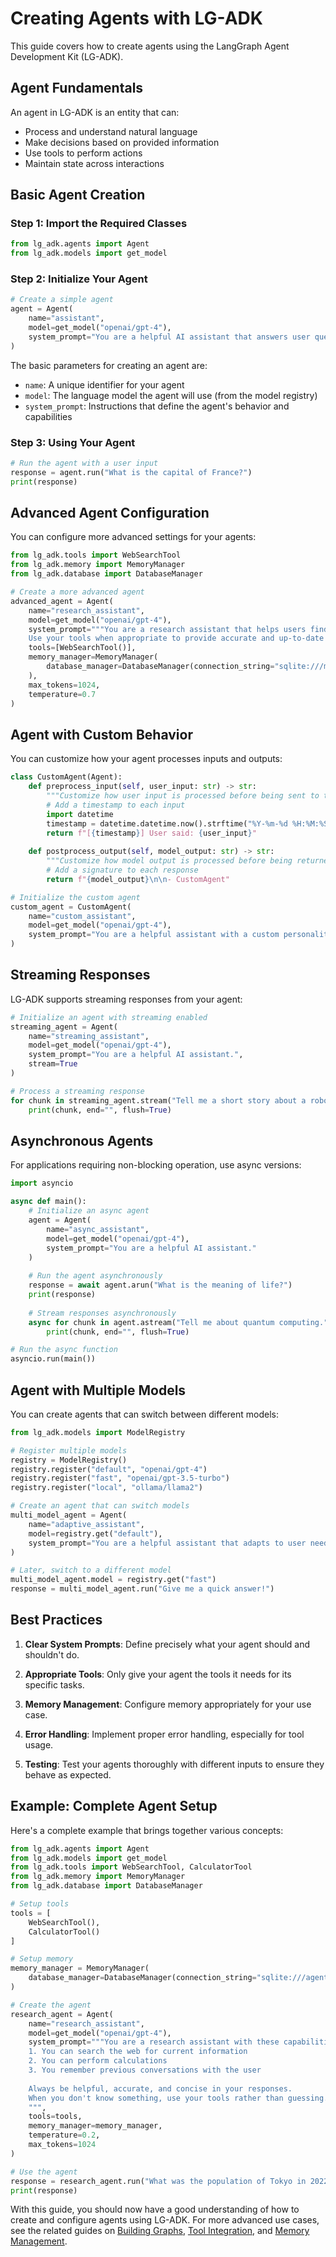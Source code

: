 # Creating Agents with LG-ADK

This guide covers how to create agents using the LangGraph Agent Development Kit (LG-ADK).

## Agent Fundamentals

An agent in LG-ADK is an entity that can:
- Process and understand natural language
- Make decisions based on provided information
- Use tools to perform actions
- Maintain state across interactions

## Basic Agent Creation

### Step 1: Import the Required Classes

```python
from lg_adk.agents import Agent
from lg_adk.models import get_model
```

### Step 2: Initialize Your Agent

```python
# Create a simple agent
agent = Agent(
    name="assistant",
    model=get_model("openai/gpt-4"),
    system_prompt="You are a helpful AI assistant that answers user questions."
)
```

The basic parameters for creating an agent are:
- `name`: A unique identifier for your agent
- `model`: The language model the agent will use (from the model registry)
- `system_prompt`: Instructions that define the agent's behavior and capabilities

### Step 3: Using Your Agent

```python
# Run the agent with a user input
response = agent.run("What is the capital of France?")
print(response)
```

## Advanced Agent Configuration

You can configure more advanced settings for your agents:

```python
from lg_adk.tools import WebSearchTool
from lg_adk.memory import MemoryManager
from lg_adk.database import DatabaseManager

# Create a more advanced agent
advanced_agent = Agent(
    name="research_assistant",
    model=get_model("openai/gpt-4"),
    system_prompt="""You are a research assistant that helps users find and summarize information.
    Use your tools when appropriate to provide accurate and up-to-date information.""",
    tools=[WebSearchTool()],
    memory_manager=MemoryManager(
        database_manager=DatabaseManager(connection_string="sqlite:///memory.db")
    ),
    max_tokens=1024,
    temperature=0.7
)
```

## Agent with Custom Behavior

You can customize how your agent processes inputs and outputs:

```python
class CustomAgent(Agent):
    def preprocess_input(self, user_input: str) -> str:
        """Customize how user input is processed before being sent to the model"""
        # Add a timestamp to each input
        import datetime
        timestamp = datetime.datetime.now().strftime("%Y-%m-%d %H:%M:%S")
        return f"[{timestamp}] User said: {user_input}"
    
    def postprocess_output(self, model_output: str) -> str:
        """Customize how model output is processed before being returned to the user"""
        # Add a signature to each response
        return f"{model_output}\n\n- CustomAgent"

# Initialize the custom agent
custom_agent = CustomAgent(
    name="custom_assistant",
    model=get_model("openai/gpt-4"),
    system_prompt="You are a helpful assistant with a custom personality."
)
```

## Streaming Responses

LG-ADK supports streaming responses from your agent:

```python
# Initialize an agent with streaming enabled
streaming_agent = Agent(
    name="streaming_assistant",
    model=get_model("openai/gpt-4"),
    system_prompt="You are a helpful AI assistant.",
    stream=True
)

# Process a streaming response
for chunk in streaming_agent.stream("Tell me a short story about a robot."):
    print(chunk, end="", flush=True)
```

## Asynchronous Agents

For applications requiring non-blocking operation, use async versions:

```python
import asyncio

async def main():
    # Initialize an async agent
    agent = Agent(
        name="async_assistant",
        model=get_model("openai/gpt-4"),
        system_prompt="You are a helpful AI assistant."
    )
    
    # Run the agent asynchronously
    response = await agent.arun("What is the meaning of life?")
    print(response)
    
    # Stream responses asynchronously
    async for chunk in agent.astream("Tell me about quantum computing."):
        print(chunk, end="", flush=True)

# Run the async function
asyncio.run(main())
```

## Agent with Multiple Models

You can create agents that can switch between different models:

```python
from lg_adk.models import ModelRegistry

# Register multiple models
registry = ModelRegistry()
registry.register("default", "openai/gpt-4")
registry.register("fast", "openai/gpt-3.5-turbo")
registry.register("local", "ollama/llama2")

# Create an agent that can switch models
multi_model_agent = Agent(
    name="adaptive_assistant",
    model=registry.get("default"),
    system_prompt="You are a helpful assistant that adapts to user needs."
)

# Later, switch to a different model
multi_model_agent.model = registry.get("fast")
response = multi_model_agent.run("Give me a quick answer!")
```

## Best Practices

1. **Clear System Prompts**: Define precisely what your agent should and shouldn't do.

2. **Appropriate Tools**: Only give your agent the tools it needs for its specific tasks.

3. **Memory Management**: Configure memory appropriately for your use case.

4. **Error Handling**: Implement proper error handling, especially for tool usage.

5. **Testing**: Test your agents thoroughly with different inputs to ensure they behave as expected.

## Example: Complete Agent Setup

Here's a complete example that brings together various concepts:

```python
from lg_adk.agents import Agent
from lg_adk.models import get_model
from lg_adk.tools import WebSearchTool, CalculatorTool
from lg_adk.memory import MemoryManager
from lg_adk.database import DatabaseManager

# Setup tools
tools = [
    WebSearchTool(),
    CalculatorTool()
]

# Setup memory
memory_manager = MemoryManager(
    database_manager=DatabaseManager(connection_string="sqlite:///agent_memory.db")
)

# Create the agent
research_agent = Agent(
    name="research_assistant",
    model=get_model("openai/gpt-4"),
    system_prompt="""You are a research assistant with these capabilities:
    1. You can search the web for current information
    2. You can perform calculations
    3. You remember previous conversations with the user
    
    Always be helpful, accurate, and concise in your responses.
    When you don't know something, use your tools rather than guessing.
    """,
    tools=tools,
    memory_manager=memory_manager,
    temperature=0.2,
    max_tokens=1024
)

# Use the agent
response = research_agent.run("What was the population of Tokyo in 2022, and what percentage of Japan's total population does that represent?")
print(response)
```

With this guide, you should now have a good understanding of how to create and configure agents using LG-ADK. For more advanced use cases, see the related guides on [Building Graphs](building_graphs.md), [Tool Integration](tool_integration.md), and [Memory Management](memory_management.md). 